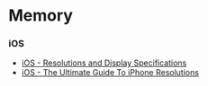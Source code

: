 # Memory

### iOS
- [iOS - Resolutions and Display Specifications](http://iosdesign.ivomynttinen.com/)
- [iOS - The Ultimate Guide To iPhone Resolutions](http://www.paintcodeapp.com/news/ultimate-guide-to-iphone-resolutions)
